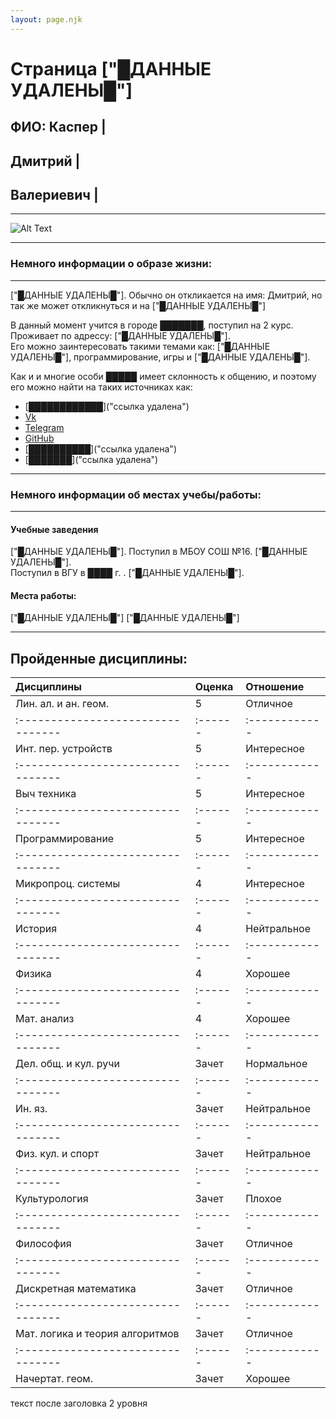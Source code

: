 ```yaml
---
layout: page.njk
---
```

# Страница ["█ДАННЫЕ УДАЛЕНЫ█"]

## ФИО: Каспер      |
##      Дмитрий     |
##      Валериевич  |
***
![Alt Text](https://steamuserimages-a.akamaihd.net/ugc/863986652025211690/F1694E703BBFDD89E987AA762760915A639D5B66/?imw=5000&imh=5000&ima=fit&impolicy=Letterbox&imcolor=%23000000&letterbox=false)
***
### Немного информации о образе жизни:
---
["█ДАННЫЕ УДАЛЕНЫ█"]. Обычно он откликается на имя: Дмитрий, но так же может откликнуться и на ["█ДАННЫЕ УДАЛЕНЫ█"]

В данный момент учится в городе ███████, поступил на 2 курс.  
Проживает по адрессу: ["█ДАННЫЕ УДАЛЕНЫ█"].  
Его можно заинтересовать такими темами как: ["█ДАННЫЕ УДАЛЕНЫ█"], программирование, игры и ["█ДАННЫЕ УДАЛЕНЫ█"].

Как и и многие особи █████ имеет склонность к общению, и поэтому его можно найти на таких источниках как:
* [████████████]("ссылка удалена")
* [Vk](https://vk.com/mityanguide)
* [Telegram](https://t.me/Shinokari)
* [GitHub](https://github.com/Shin0kari)
* [██████████]("ссылка удалена")
* [███████]("ссылка удалена")

***
### Немного информации об местах учебы/работы:
---
#### Учебные заведения
["█ДАННЫЕ УДАЛЕНЫ█"]. Поступил в МБОУ СОШ №16. ["█ДАННЫЕ УДАЛЕНЫ█"].  
Поступил в ВГУ в ████ г. . ["█ДАННЫЕ УДАЛЕНЫ█"]. 

#### Места работы:
["█ДАННЫЕ УДАЛЕНЫ█"]
["█ДАННЫЕ УДАЛЕНЫ█"]

***
## Пройденные дисциплины:
|Дисциплины	                      |Оценка | Отношение   |
|:--------------------------------|:------|:------------| 
|Лин. ал. и ан. геом.	          | 5     | Отличное    |
|:--------------------------------|:------|:------------|
|Инт. пер. устройств	          | 5     | Интересное  |
|:--------------------------------|:------|:------------|
|Выч техника	                  | 5     | Интересное  |
|:--------------------------------|:------|:------------|
|Программирование	              | 5     | Интересное  |
|:--------------------------------|:------|:------------|
|Микропроц. системы	              | 4     | Интересное  |
|:--------------------------------|:------|:------------|
|История	                      | 4     | Нейтральное |
|:--------------------------------|:------|:------------|
|Физика	                          | 4     | Хорошее     |
|:--------------------------------|:------|:------------|
|Мат. анализ	                  | 4     | Хорошее     |
|:--------------------------------|:------|:------------|
|Дел. общ. и кул. ручи	          | Зачет | Нормальное  |
|:--------------------------------|:------|:------------|
|Ин. яз.	                      | Зачет | Нейтральное |
|:--------------------------------|:------|:------------|
|Физ. кул. и спорт	              | Зачет | Нейтральное |
|:--------------------------------|:------|:------------|
|Культурология	                  | Зачет | Плохое      |
|:--------------------------------|:------|:------------|
|Философия	                      | Зачет | Отличное    |
|:--------------------------------|:------|:------------|
|Дискретная математика	          | Зачет | Отличное    |
|:--------------------------------|:------|:------------|
|Мат. логика и теория алгоритмов  | Зачет | Отличное    |
|:--------------------------------|:------|:------------|
|Начертат. геом.	              | Зачет | Хорошее     |


текст после заголовка 2 уровня